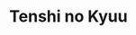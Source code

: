 --- 
title: "Tenshi no Kyuu"
publishdate: "2019-4-29T16:48:46+02:00"
src: "https://365manga.net/manga/tenshi-no-kyuu"
image: "https://data.365manga.net/images/thumbnails/19581-tenshi-no-kyuu.jpg"
description: "He likes to watch women' butts from below when climbing train's stairway. One day, his favorite girl fell down, hit her butt to him, broken his arm. She then offers to cook for him while he's still injured...for a month."
---